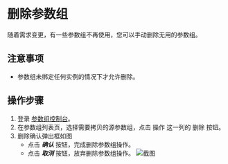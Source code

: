 # 删除参数组
随着需求变更，有一些参数组不再使用，您可以手动删除无用的参数组。

## 注意事项
* 参数组未绑定任何实例的情况下才允许删除。

## 操作步骤
1. 登录 [参数组控制台](https://rds-console.jdcloud.com/paramgroup/list)。
2. 在参数组列表页，选择需要拷贝的源参数组，点击 操作 这一列的 删除 按钮。
3. 删除确认弹出框如图
    * 点击 ***确认*** 按钮，完成删除参数组操作。
    * 点击 ***取消*** 按钮，放弃删除参数组操作。
    ![截图](https://img1.jcloudcs.com/cms/dbc6d232-9698-4cb3-9e09-2646cd03838f20180815094647.png)
